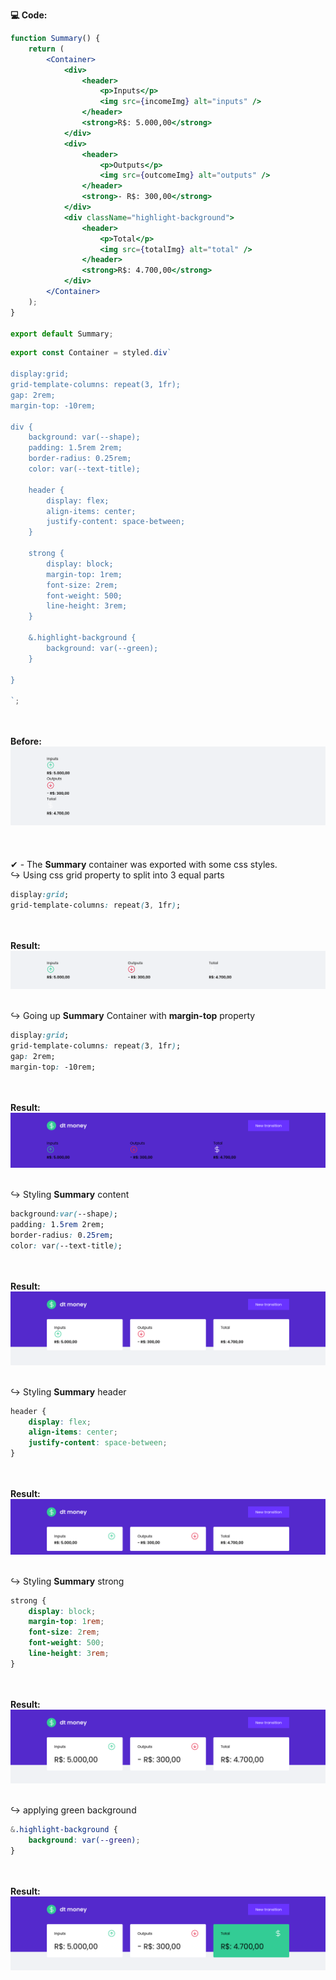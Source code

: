 <label><strong>💻 Code: </strong></label>

```jsx
function Summary() {
	return (
		<Container>
			<div>
				<header>
					<p>Inputs</p>
					<img src={incomeImg} alt="inputs" />
				</header>
				<strong>R$: 5.000,00</strong>
			</div>
			<div>
				<header>
					<p>Outputs</p>
					<img src={outcomeImg} alt="outputs" />
				</header>
				<strong>- R$: 300,00</strong>
			</div>
			<div className="highlight-background">
				<header>
					<p>Total</p>
					<img src={totalImg} alt="total" />
				</header>
				<strong>R$: 4.700,00</strong>
			</div>
		</Container>
	);
}

export default Summary;

```


```jsx
export const Container = styled.div` 

display:grid;
grid-template-columns: repeat(3, 1fr);
gap: 2rem;
margin-top: -10rem;

div {
	background: var(--shape);
	padding: 1.5rem 2rem;
	border-radius: 0.25rem;
	color: var(--text-title);

	header {
		display: flex;
		align-items: center;
		justify-content: space-between;
	}

	strong {
		display: block;
		margin-top: 1rem;
		font-size: 2rem;
		font-weight: 500;
		line-height: 3rem;
	}

	&.highlight-background {
		background: var(--green);
	}

}

`;
```
<br>
<br>
<label><strong>Before: </strong></label>
<img alt="dt-money.summary.01 Style"src="../images/dt-money.summary.01.png">
<br>
<br>
<br>
<br>
<label>✔ - The <strong>Summary</strong> container was exported with some css styles.</label>
<br>
<label>↪ Using css grid property to split into 3 equal parts </label>

```css
display:grid;
grid-template-columns: repeat(3, 1fr);
```
<br>
<br>
<label><strong>Result: </strong></label>
<img alt="dt-money.summary.02 Style"src="../images/dt-money.summary.02.png">
<br>
<br>

<label>↪ Going up <strong>Summary</strong> Container with <strong>margin-top</strong> property </label>

```css
display:grid;
grid-template-columns: repeat(3, 1fr);
gap: 2rem;
margin-top: -10rem;
```
<br>
<br>
<label><strong>Result: </strong></label>
<img alt="dt-money.summary.03 Style"src="../images/dt-money.summary.03.png">
<br>
<br>

<label>↪ Styling <strong>Summary</strong> content </label>

```css
background:var(--shape);
padding: 1.5rem 2rem;
border-radius: 0.25rem;
color: var(--text-title);

```
<br>
<br>
<label><strong>Result:</strong></label>
<img alt="dt-money.summary.04 Style"src="../images/dt-money.summary.04.png">
<br>
<br>

<label>↪ Styling <strong>Summary</strong> header </label>

```css
header {
	display: flex;
	align-items: center;
	justify-content: space-between;
}

```
<br>
<br>
<label><strong>Result:</strong></label>
<img alt="dt-money.summary.05 Style"src="../images/dt-money.summary.05.png">
<br>
<br>

<label>↪ Styling <strong>Summary</strong> strong </label>

```css
strong {
	display: block;
	margin-top: 1rem;
	font-size: 2rem;
	font-weight: 500;
	line-height: 3rem;
}

```
<br>
<br>
<label><strong>Result:</strong></label>
<img alt="dt-money.summary.06 Style"src="../images/dt-money.summary.06.png">
<br>
<br>

<label>↪ applying green background </label>

```css
&.highlight-background {
	background: var(--green);
}

```
<br>
<br>
<label><strong>Result:</strong></label>
<img alt="dt-money.summary.07 Style"src="../images/dt-money.summary.07.png">
<br>
<br>